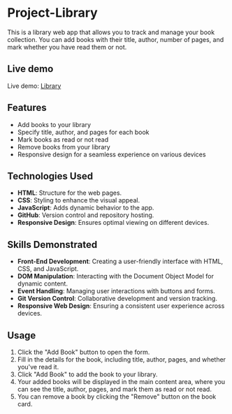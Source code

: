 # Project-Library

This is a library web app that allows you to track and manage your book collection. You can add books with their title, author, number of pages, and mark whether you have read them or not.

## Live demo

Live demo: [Library](https://adnanchowdhury7249.github.io/Project-Library/)


## Features

- Add books to your library
- Specify title, author, and pages for each book
- Mark books as read or not read
- Remove books from your library
- Responsive design for a seamless experience on various devices

## Technologies Used

- **HTML**: Structure for the web pages.
- **CSS**: Styling to enhance the visual appeal.
- **JavaScript**: Adds dynamic behavior to the app.
- **GitHub**: Version control and repository hosting.
- **Responsive Design**: Ensures optimal viewing on different devices.

## Skills Demonstrated

- **Front-End Development**: Creating a user-friendly interface with HTML, CSS, and JavaScript.
- **DOM Manipulation**: Interacting with the Document Object Model for dynamic content.
- **Event Handling**: Managing user interactions with buttons and forms.
- **Git Version Control**: Collaborative development and version tracking.
- **Responsive Web Design**: Ensuring a consistent user experience across devices.

## Usage

1. Click the "Add Book" button to open the form.
2. Fill in the details for the book, including title, author, pages, and whether you've read it.
3. Click "Add Book" to add the book to your library.
4. Your added books will be displayed in the main content area, where you can see the title, author, pages, and mark them as read or not read.
5. You can remove a book by clicking the "Remove" button on the book card.

